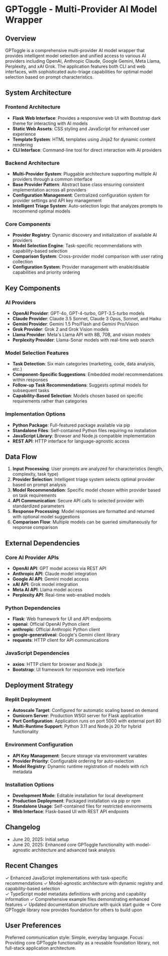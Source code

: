 # GPToggle - Multi-Provider AI Model Wrapper

## Overview

GPToggle is a comprehensive multi-provider AI model wrapper that provides intelligent model selection and unified access to various AI providers including OpenAI, Anthropic Claude, Google Gemini, Meta Llama, Perplexity, and xAI Grok. The application features both CLI and web interfaces, with sophisticated auto-triage capabilities for optimal model selection based on prompt characteristics.

## System Architecture

### Frontend Architecture
- **Flask Web Interface**: Provides a responsive web UI with Bootstrap dark theme for interacting with AI models
- **Static Web Assets**: CSS styling and JavaScript for enhanced user experience
- **Template System**: HTML templates using Jinja2 for dynamic content rendering
- **CLI Interface**: Command-line tool for direct interaction with AI providers

### Backend Architecture
- **Multi-Provider System**: Pluggable architecture supporting multiple AI providers through a common interface
- **Base Provider Pattern**: Abstract base class ensuring consistent implementation across all providers
- **Configuration Management**: Centralized configuration system for provider settings and API key management
- **Intelligent Triage System**: Auto-selection logic that analyzes prompts to recommend optimal models

### Core Components
- **Provider Registry**: Dynamic discovery and initialization of available AI providers
- **Model Selection Engine**: Task-specific recommendations with capability-based selection
- **Comparison System**: Cross-provider model comparison with user rating collection
- **Configuration System**: Provider management with enable/disable capabilities and priority ordering

## Key Components

### AI Providers
- **OpenAI Provider**: GPT-4o, GPT-4-turbo, GPT-3.5-turbo models
- **Claude Provider**: Claude 3.5 Sonnet, Claude 3 Opus, Sonnet, and Haiku
- **Gemini Provider**: Gemini 1.5 Pro/Flash and Gemini Pro/Vision
- **Grok Provider**: Grok 2 and Grok Vision models
- **Llama Provider**: Meta's Llama API with 8B, 70B, and vision models
- **Perplexity Provider**: Llama-Sonar models with real-time web search

### Model Selection Features
- **Task Detection**: Six main categories (marketing, code, data analysis, etc.)
- **Component-Specific Suggestions**: Embedded model recommendations within responses
- **Follow-up Task Recommendations**: Suggests optimal models for subsequent tasks
- **Capability-Based Selection**: Models chosen based on specific requirements rather than categories

### Implementation Options
- **Python Package**: Full-featured package available via pip
- **Standalone Files**: Self-contained Python files requiring no installation
- **JavaScript Library**: Browser and Node.js compatible implementation
- **REST API**: HTTP interface for language-agnostic access

## Data Flow

1. **Input Processing**: User prompts are analyzed for characteristics (length, complexity, task type)
2. **Provider Selection**: Intelligent triage system selects optimal provider based on prompt analysis
3. **Model Recommendation**: Specific model chosen within provider based on task requirements
4. **API Communication**: Secure API calls to selected provider with standardized parameters
5. **Response Processing**: Model responses are formatted and returned with optional model suggestions
6. **Comparison Flow**: Multiple models can be queried simultaneously for response comparison

## External Dependencies

### Core AI Provider APIs
- **OpenAI API**: GPT model access via REST API
- **Anthropic API**: Claude model integration
- **Google AI API**: Gemini model access
- **xAI API**: Grok model integration
- **Meta AI API**: Llama model access
- **Perplexity API**: Real-time web-enabled models

### Python Dependencies
- **Flask**: Web framework for UI and API endpoints
- **openai**: Official OpenAI Python client
- **anthropic**: Official Anthropic Python client
- **google-generativeai**: Google's Gemini client library
- **requests**: HTTP client for API communications

### JavaScript Dependencies
- **axios**: HTTP client for browser and Node.js
- **Bootstrap**: UI framework for responsive web interface

## Deployment Strategy

### Replit Deployment
- **Autoscale Target**: Configured for automatic scaling based on demand
- **Gunicorn Server**: Production WSGI server for Flask application
- **Port Configuration**: Application runs on port 5000 with external port 80
- **Multi-Runtime Support**: Python 3.11 and Node.js 20 for hybrid functionality

### Environment Configuration
- **API Key Management**: Secure storage via environment variables
- **Provider Priority**: Configurable ordering for auto-selection
- **Model Registry**: Dynamic runtime registration of models with rich metadata

### Installation Options
- **Development Mode**: Editable installation for local development
- **Production Deployment**: Packaged installation via pip or npm
- **Standalone Usage**: Self-contained files for restricted environments
- **Web Interface**: Flask-based UI with REST API endpoints

## Changelog

- June 20, 2025: Initial setup
- June 20, 2025: Enhanced core GPToggle functionality with model-agnostic architecture and advanced task analysis

## Recent Changes

✓ Enhanced JavaScript implementations with task-specific recommendations
✓ Model-agnostic architecture with dynamic registry and capability-based selection  
✓ TypeScript model metadata definitions with pricing and capability information
✓ Comprehensive example files demonstrating enhanced features
✓ Updated documentation structure with quick start guide
→ Core GPToggle library now provides foundation for others to build upon

## User Preferences

Preferred communication style: Simple, everyday language.
Focus: Providing core GPToggle functionality as a reusable foundation library, not full-stack application architecture.